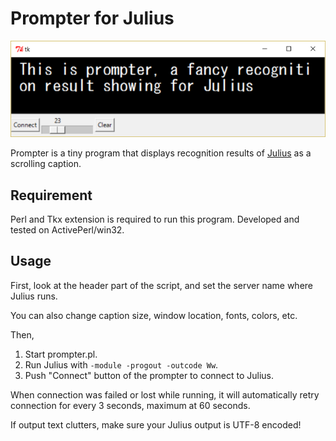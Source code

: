 # Prompter for Julius

![Screenshot](/screenshot.png)

Prompter is a tiny program that displays recognition results of [Julius](http://github.com/julius-speech/julius) as a scrolling caption.

## Requirement

Perl and Tkx extension is required to run this program.  Developed and tested on ActivePerl/win32.

## Usage

First, look at the header part of the script, and set the server name where Julius runs.

You can also change caption size, window location, fonts, colors, etc. 

Then,

1. Start prompter.pl.
2. Run Julius with `-module -progout -outcode Ww`.
3. Push "Connect" button of the prompter to connect to Julius.

When connection was failed or lost while running, it will automatically retry connection for every 3 seconds, maximum at 60 seconds.

If output text clutters, make sure your Julius output is UTF-8 encoded!

